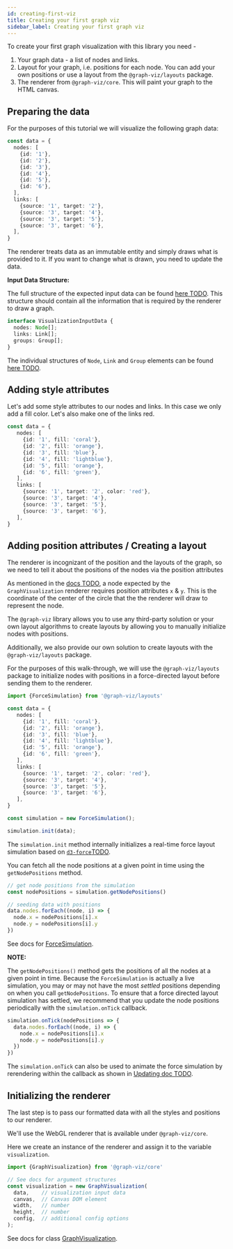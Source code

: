 ```yaml
---
id: creating-first-viz
title: Creating your first graph viz
sidebar_label: Creating your first graph viz
---
```


To create your first graph visualization with this library you need - 
1. Your graph data -  a list of nodes and links.
2. Layout for your graph, i.e. positions for each node. 
You can add your own positions or use a layout from the `@graph-viz/layouts` package.
2. The renderer from `@graph-viz/core`. This will paint your graph to the HTML canvas.


## Preparing the data
For the purposes of this tutorial we will visualize the following graph data:

```typescript
const data = {
  nodes: [
    {id: '1'},
    {id: '2'},
    {id: '3'},
    {id: '4'},
    {id: '5'},
    {id: '6'},
  ],
  links: [
    {source: '1', target: '2'},
    {source: '3', target: '4'},
    {source: '3', target: '5'},
    {source: '3', target: '6'},
  ],
}
```

The renderer treats data as an immutable entity and simply draws what is provided to it.
If you want to change what is drawn, you need to update the data.

**Input Data Structure:**

The full structure of the expected input data can be found [here TODO](). This
structure should contain all the information that is required by the renderer to 
draw a graph.
```typescript
interface VisualizationInputData {
  nodes: Node[];
  links: Link[];
  groups: Group[];
}
```

The individual structures of `Node`, `Link` and `Group` elements can 
be found [here TODO](). 


## Adding style attributes

Let's add some style attributes to our nodes and links. In this case we only add a fill
color. Let's also make one of the links red.

```typescript
const data = {
   nodes: [
     {id: '1', fill: 'coral'},
     {id: '2', fill: 'orange'},
     {id: '3', fill: 'blue'},
     {id: '4', fill: 'lightblue'},
     {id: '5', fill: 'orange'},
     {id: '6', fill: 'green'},
   ],
   links: [
     {source: '1', target: '2', color: 'red'},
     {source: '3', target: '4'},
     {source: '3', target: '5'},
     {source: '3', target: '6'},
   ],
}
```

## Adding position attributes / Creating a layout

The renderer is incognizant of the position and the layouts of the graph, so we need
to tell it about the positions of the nodes via the position attributes

As mentioned in the [docs TODO](), a node expected by the `GraphVisualization` renderer
requires position attributes `x` & `y`. This is the coordinate of the center of the circle 
that the the renderer will draw to represent the node.

The `@graph-viz` library allows you to use any third-party solution or your own 
layout algorithms to create layouts by allowing you to manually initialize
nodes with positions.

Additionally, we also provide our own solution to create layouts with the
`@graph-viz/layouts` package.

For the purposes of this walk-through, we will use the `@graph-viz/layouts` package to 
initialize nodes with positions in a force-directed layout before sending them to 
the renderer.


```typescript
import {ForceSimulation} from '@graph-viz/layouts'

const data = {
   nodes: [
     {id: '1', fill: 'coral'},
     {id: '2', fill: 'orange'},
     {id: '3', fill: 'blue'},
     {id: '4', fill: 'lightblue'},
     {id: '5', fill: 'orange'},
     {id: '6', fill: 'green'},
   ],
   links: [
     {source: '1', target: '2', color: 'red'},
     {source: '3', target: '4'},
     {source: '3', target: '5'},
     {source: '3', target: '6'},
   ],
}

const simulation = new ForceSimulation();

simulation.init(data);

```

The `simulation.init` method internally initializes a real-time force layout simulation 
based on [`d3-force`TODO]().

You can fetch all the node positions at a given point in time using the `getNodePositions`
method.

```typescript
// get node positions from the simulation
const nodePositions = simulation.getNodePositions()

// seeding data with positions
data.nodes.forEach((node, i) => {
  node.x = nodePositions[i].x
  node.y = nodePositions[i].y
})

```
See docs for [ForceSimulation](https://uplevel-technology.github.io/graph-viz/classes/layouts.forcesimulation.html).

**NOTE:** 

The `getNodePositions()` method gets the positions of all the nodes at a given
point in time. Because the `ForceSimulation` is actually a live simulation, you 
may or may not have the most _settled_ positions depending on when you call `getNodePositions`.
To ensure that a force directed layout simulation has settled, we recommend that 
you update the node positions periodically with the `simulation.onTick` callback.

```typescript
simulation.onTick(nodePositions => {
  data.nodes.forEach((node, i) => {
    node.x = nodePositions[i].x
    node.y = nodePositions[i].y
  })
})
```

The `simulation.onTick` can also be used to animate the force simulation by rerendering
within the callback as shown in [Updating doc TODO]().

## Initializing the renderer

The last step is to pass our formatted data with all the styles and positions to our renderer.

We'll use the WebGL renderer that is available under `@graph-viz/core`.

Here we create an instance of the renderer and assign it to the variable `visualization`.

```typescript
import {GraphVisualization} from '@graph-viz/core'

// See docs for argument structures
const visualization = new GraphVisualization(
  data,    // visualization input data
  canvas,  // Canvas DOM element
  width,   // number
  height,  // number
  config,  // additional config options
);
```



See docs for class [GraphVisualization](https://uplevel-technology.github.io/graph-viz/classes/core.graphvisualization.html).

